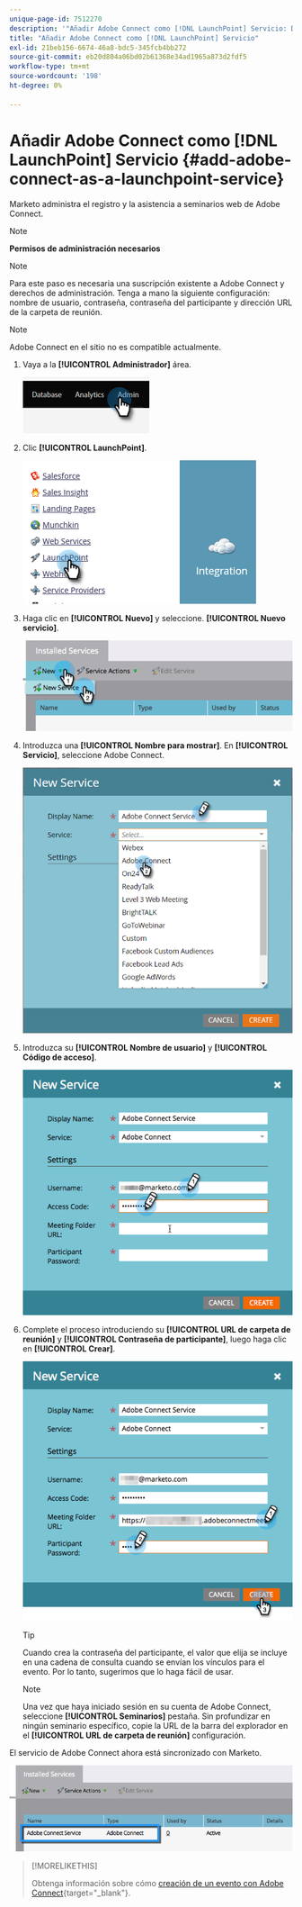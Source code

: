 ```yaml
---
unique-page-id: 7512270
description: '"Añadir Adobe Connect como [!DNL LaunchPoint] Servicio: Documentos de Marketo: documentación del producto'
title: "Añadir Adobe Connect como [!DNL LaunchPoint] Servicio"
exl-id: 21beb156-6674-46a8-bdc5-345fcb4bb272
source-git-commit: eb20d804a06bd02b61368e34ad1965a873d2fdf5
workflow-type: tm+mt
source-wordcount: '198'
ht-degree: 0%

---
```


# Añadir Adobe Connect como [!DNL LaunchPoint] Servicio {#add-adobe-connect-as-a-launchpoint-service}

Marketo administra el registro y la asistencia a seminarios web de Adobe Connect.

>[!NOTE]
>
>**Permisos de administración necesarios**

>[!NOTE]
>
>Para este paso es necesaria una suscripción existente a Adobe Connect y derechos de administración. Tenga a mano la siguiente configuración: nombre de usuario, contraseña, contraseña del participante y dirección URL de la carpeta de reunión.

>[!NOTE]
>
>Adobe Connect en el sitio no es compatible actualmente.

1. Vaya a la **[!UICONTROL Administrador]** área.

   ![](assets/add-adobe-connect-as-a-launchpoint-service-1.png)

1. Clic **[!UICONTROL LaunchPoint]**.

   ![](assets/add-adobe-connect-as-a-launchpoint-service-2.png)

1. Haga clic en **[!UICONTROL Nuevo]** y seleccione. **[!UICONTROL Nuevo servicio]**.

   ![](assets/add-adobe-connect-as-a-launchpoint-service-3.png)

1. Introduzca una **[!UICONTROL Nombre para mostrar]**. En **[!UICONTROL Servicio]**, seleccione Adobe Connect.

   ![](assets/add-adobe-connect-as-a-launchpoint-service-4.png)

1. Introduzca su **[!UICONTROL Nombre de usuario]** y **[!UICONTROL Código de acceso]**.

   ![](assets/add-adobe-connect-as-a-launchpoint-service-5.png)

1. Complete el proceso introduciendo su **[!UICONTROL URL de carpeta de reunión]** y **[!UICONTROL Contraseña de participante]**, luego haga clic en **[!UICONTROL Crear]**.

   ![](assets/add-adobe-connect-as-a-launchpoint-service-6.png)

   >[!TIP]
   >
   >Cuando crea la contraseña del participante, el valor que elija se incluye en una cadena de consulta cuando se envían los vínculos para el evento. Por lo tanto, sugerimos que lo haga fácil de usar.

   >[!NOTE]
   >
   >Una vez que haya iniciado sesión en su cuenta de Adobe Connect, seleccione **[!UICONTROL Seminarios]** pestaña. Sin profundizar en ningún seminario específico, copie la URL de la barra del explorador en el **[!UICONTROL URL de carpeta de reunión]** configuración.

El servicio de Adobe Connect ahora está sincronizado con Marketo.

![](assets/add-adobe-connect-as-a-launchpoint-service-7.png)

>[!MORELIKETHIS]
>
>Obtenga información sobre cómo [creación de un evento con Adobe Connect](/help/marketo/product-docs/demand-generation/events/create-an-event/create-an-event-with-adobe-connect.md){target="_blank"}.
